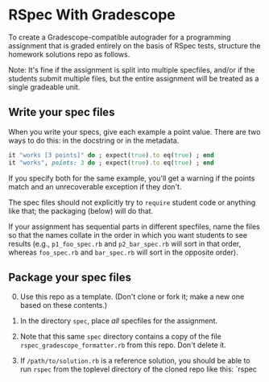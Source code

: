 # RSpec With Gradescope

To create a Gradescope-compatible autograder for a programming
assignment that is graded entirely on the basis of RSpec tests,
structure the homework solutions repo as follows.

Note: It's fine if the assignment is split into multiple
specfiles, and/or if the students submit multiple files, but the
entire assignment will be treated as a single gradeable unit.

## Write your spec files

When you write your specs, give each example a point value.  There
are two ways to do this: in the docstring or in the metadata.

```ruby
it "works [3 points]" do ; expect(true).to eq(true) ; end
it "works", points: 3 do ; expect(true).to eq(true) ; end
```

If you specify both for the same example, you'll get a warning if the
points match and an unrecoverable exception if they don't.

The spec files should not explicitly try to `require` student code or
anything like that; the packaging (below) will do that.  

If your assignment has sequential parts in
different specfiles, name the files so that the names collate in the
order in which you want students to see results (e.g.,
`p1_foo_spec.rb` and `p2_bar_spec.rb` will sort in that order, whereas
`foo_spec.rb` and `bar_spec.rb` will sort in the opposite order).

## Package your spec files

0. Use this repo as a template.  (Don't clone or fork it; make a new
one based on these contents.)


2. In the directory `spec`, place _all_ specfiles for the
assignment.  

2. Note that this same `spec` directory contains a copy of the file
`rspec_gradescope_formatter.rb` from this repo.  Don't delete it.

2. If `/path/to/solution.rb` is a reference solution, you should be
able to run `rspec` from the toplevel directory of the cloned repo
like this:
`rspec 

